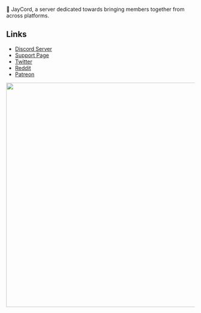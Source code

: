 🌴 JayCord, a server dedicated towards bringing members together from across platforms.

## Links
- [Discord Server](https://discord.gg/47fWbK5QYB)
- [Support Page](https://support.jayts.uk/jaycord/overview)
- [Twitter](https://twitter.com/jaycord5)
- [Reddit](https://www.reddit.com/r/JayCord/)
- [Patreon](https://www.patreon.com/jaycord)

<div align="center">
  <img width="600" src="https://cdn.discordapp.com/attachments/1103912751157485570/1117694873785610270/JayCord.png">
</div>
